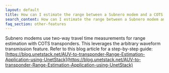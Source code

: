 ```yaml
---
layout: default
title: How can I estimate the range between a Subnero modem and a COTS transponder?
search_content: How can I estimate the range between a Subnero modem and a COTS transponder?
faq_section: other-features
---
```


Subnero modems use two-way travel time measurements for range estimation with COTS transponders. This leverages the arbitrary waveform transmission feature. Refer to this blog article for a step-by-step guide: [https://blog.unetstack.net/AUV-to-transponder-Range-Estimation-Application-using-UnetStack](https://blog.unetstack.net/AUV-to-transponder-Range-Estimation-Application-using-UnetStack)
